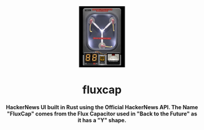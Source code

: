 <div>
  <div align="center" style="display: block; text-align: center;">
    <img src="./docs/flux-capacitor.jpeg" width="120" />
  </div>
  <h1 align="center">fluxcap</h1>
  <h4 align="center">
    HackerNews UI built in Rust using the Official HackerNews API. The Name "FluxCap" comes from the Flux Capacitor used in "Back to the Future" as it has a "Y" shape.
  </h4>
</div>
